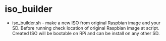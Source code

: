 iso_builder
===========

- iso_builder.sh - make a new ISO from original Raspbian image and your SD. Before running check location of original Raspbian image at script. Created ISO will be bootable on RPi and can be install on any other SD.
